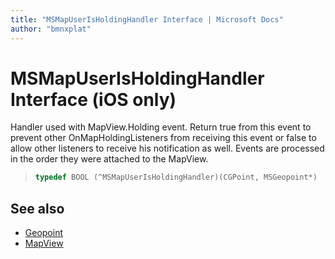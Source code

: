 ```yaml
---
title: "MSMapUserIsHoldingHandler Interface | Microsoft Docs"
author: "bmnxplat"
---
```


# MSMapUserIsHoldingHandler Interface (iOS only)

Handler used with MapView.Holding event. Return true from this event to prevent other OnMapHoldingListeners from receiving this event or false to allow other listeners to receive his notification as well. Events are processed in the order they were attached to the MapView.

>```objectivec
> typedef BOOL (^MSMapUserIsHoldingHandler)(CGPoint, MSGeopoint*)
>```

## See also

* [Geopoint](../Geopoint-class.md)
* [MapView](../MapView-class.md)